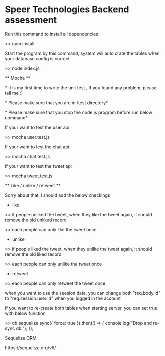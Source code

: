 # Speer Technologies Backend assessment


Run this command to install all dependencies
<p> >> npm install</p>

Start the program by this command, system will auto crate the tables when your database config is correct
<p> >> node index.js </p>


** Mocha **
<p>* It is my first time to write the unit test , If you found any problem, please tell me :)<p>
<p>* Please make sure that you are in /test directory*</p>
<p>* Please make sure that you stop the node js program before run below command*</p>
If your want to test the user api
<p> >> mocha user.test.js </p>

If your want to test the chat api
<p> >> mocha chat.test.js </p>

If your want to test the tweet api
<p> >> mocha tweet.test.js </p>

** Like / unlike / retweet **
<p>Sorry about that, i should add the below checkings</p>

- like
<p> >> if people unliked the tweet, when they like the tweet again, it should remove the old unliked record</p>
<p> >> each people can only like the tweet once</p>

- unlike
<p> >> if people liked the tweet, when they unlike the tweet again, it should remove the old liked record </p>
<p> >> each people can only unlike the tweet once </p>

- retweet
<p> >> each people can only retweet the tweet once </p>


<p>when you want to use the seesion data, you can change both "req.body.id" to "req.session.user.id" when you logged in the account</p>

<p> If you want to re-create both tables when starting server, you can set true with below function
<p> >> db.sequelize.sync({ force: true }).then(() => {
  console.log("Drop and re-sync db.");
});</p>
Sequelize ORM 
<p>https://sequelize.org/v5/</p>
